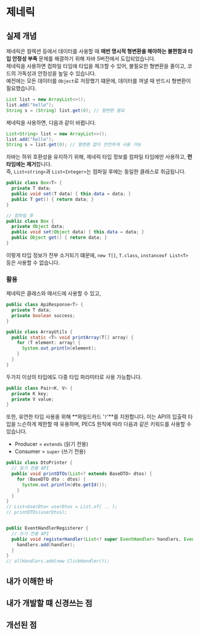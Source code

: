 # 제네릭
## 실제 개념

제네릭은 컬렉션 등에서 데이터를 사용할 때 **매번 명시적 형변환을 해야하는 불편함과 타입 안정성 부족** 문제를 해결하기 위해 자바 5버전에서 도입되었습니다.   
제네릭을 사용하면 컴파일 타임에 타입을 체크할 수 있어, 불필요한 형변환을 줄이고, 코드의 가독성과 안정성을 높일 수 있습니다.   
예전에는 모든 데이터를 `Object`로 저장했기 떄문에, 데이터를 꺼낼 때 반드시 형변환이 필요했습니다.

```java
List list = new ArrayList<>();
list.add("hello");
String s = (String) list.get(0); // 형변환 필요
```
제네릭을 사용하면, 다음과 같이 바뀝니다. 
```java
List<String> list = new ArrayList<>();
list.add("hello");
String s = list.get(0); // 형변환 없이 안전하게 사용 가능
```

자바는 하위 호환성을 유지하기 위해, 제네릭 타입 정보를 컴파일 타임에만 사용하고, **런타임에는 제거**합니다.  
즉, `List<string>`과 `List<Integer>`는 컴파일 후에는 동일한 클래스로 취급됩니다. 
```java
public class Box<T> {
  private T data;
  public void set(T data) { this.data = data; }
  public T get() { return data; }
}

// 컴파일 후
public class Box {
  private Object data;
  public void set(Object data) { this.data = data; }
  public Object get() { return data; }
}
```
이렇게 타입 정보가 전부 소거되기 떄문에, `new T[]`, `T.class`, `instanceof List<T>` 등은 사용할 수 없습니다.

### 활용
제네릭은 클래스와 매서드에 사용할 수 있고,
```java
public class ApiResponse<T> {
  private T data;
  private boolean success;
}

public class ArrayUtils {
  public static <T> void printArray(T[] array) {
    for (T element: array) {
      System.out.println(element);
    }
  }
}
```
두가지 이상의 타입에도 다중 타입 파라미터로 사용 가능합니다.
```java
public class Pair<K, V> {
  private K key;
  private V value;
}
```
또한, 유연한 타입 사용을 위해 **와일드카드 '`?`'**를 지원합니다. 이는 API의 입출력 타입을 느슨하게 제한할 때 유용하며, PECS 원칙에 따라 다음과 같은 키워드를 사용할 수 있습니다. 
* Producer = `extends` (읽기 전용)
* Consumer = `super` (쓰기 전용)
```java
public class DtoPrinter {
  // 읽기 전용 API
  public void printDTOs(List<? extends BaseDTO> dtos) {
    for (BaseDTO dto : dtos) {
      System.out.println(dto.getId());
    }
  }
}
// List<UserDto> userDtos = List.of( .. );
// printDTOs(userDtos);


public EventHandlerRegisterer {
  // 쓰기 전용 API
  public void registerHandler(List<? super EventHandler> handlers, EventHandler handler) {
    handlers.add(handler);
  }
}
// allHandlers.add(new ClickHandler());
```

## 내가 이해한 바
## 내가 개발할 떄 신경쓰는 점
## 개선된 점
